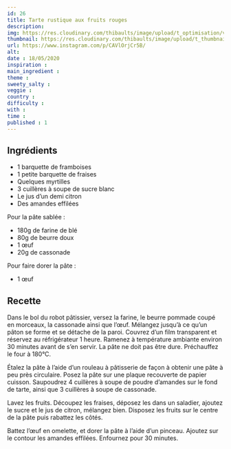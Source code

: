 ```yaml
---
id: 26
title: Tarte rustique aux fruits rouges
description: 
img: https://res.cloudinary.com/thibaults/image/upload/t_optimisation/v1600517995/Recipes/20200518_tarte_fruits_rouges.jpg
thumbnail: https://res.cloudinary.com/thibaults/image/upload/t_thumbnail_josie/v1600517995/Recipes/20200518_tarte_fruits_rouges.jpg
url: https://www.instagram.com/p/CAVlOrjCr5B/
alt: 
date : 18/05/2020
inspiration :
main_ingredient : 
theme : 
sweety_salty : 
veggie : 
country :
difficulty :
with : 
time : 
published : 1
---
```


## Ingrédients
 - 1 barquette de framboises
 - 1 petite barquette de fraises
 - Quelques myrtilles
 - 3 cuillères à soupe de sucre blanc
 - Le jus d’un demi citron
 - Des amandes effilées

Pour la pâte sablée :
 - 180g de farine de blé
 - 80g de beurre doux
 - 1 œuf
 - 20g de cassonade

Pour faire dorer la pâte :
 - 1 œuf

## Recette
Dans le bol du robot pâtissier, versez la farine, le beurre pommade coupé en morceaux, la cassonade ainsi que l’œuf. Mélangez jusqu’à ce qu’un pâton se forme et se détache de la paroi. Couvrez d’un film transparent et réservez au réfrigérateur 1 heure. Ramenez à température ambiante environ 30 minutes avant de s’en servir. La pâte ne doit pas être dure.
Préchauffez le four à 180°C.

Étalez la pâte à l’aide d’un rouleau à pâtisserie de façon à obtenir une pâte à peu près circulaire. Posez la pâte sur une plaque recouverte de papier cuisson. Saupoudrez 4 cuillères à soupe de poudre d’amandes sur le fond de tarte, ainsi que 3 cuillères à soupe de cassonade.

Lavez les fruits. Découpez les fraises, déposez les dans un saladier, ajoutez le sucre et le jus de citron, mélangez bien. Disposez les fruits sur le centre de la pâte puis rabattez les côtés.

Battez l’œuf en omelette, et dorer la pâte à l’aide d’un pinceau. Ajoutez sur le contour les amandes effilées. Enfournez pour 30 minutes.